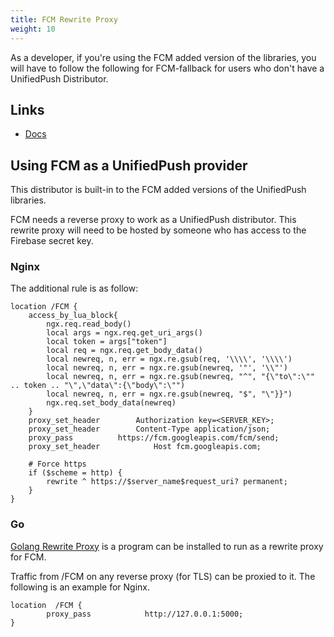 ```yaml
---
title: FCM Rewrite Proxy
weight: 10
---
```


As a developer, if you're using the FCM added version of the libraries, you will have to follow the following for FCM-fallback for users who don't have a UnifiedPush Distributor.

## Links

* [Docs](https://firebase.google.com/docs/cloud-messaging)

## Using FCM as a UnifiedPush provider

This distributor is built-in to the FCM added versions of the UnifiedPush libraries.

FCM needs a reverse proxy to work as a UnifiedPush distributor. This rewrite proxy will need to be hosted by someone who has access to the Firebase secret key.

### Nginx
The additional rule is as follow:
```
location /FCM {
    access_by_lua_block{
        ngx.req.read_body()
        local args = ngx.req.get_uri_args()
        local token = args["token"]
        local req = ngx.req.get_body_data()
        local newreq, n, err = ngx.re.gsub(req, '\\\\', '\\\\')
        local newreq, n, err = ngx.re.gsub(newreq, '"', '\\"')
        local newreq, n, err = ngx.re.gsub(newreq, "^", "{\"to\":\"" .. token .. "\",\"data\":{\"body\":\"")
        local newreq, n, err = ngx.re.gsub(newreq, "$", "\"}}")
        ngx.req.set_body_data(newreq)
    }
    proxy_set_header		Authorization key=<SERVER_KEY>;
    proxy_set_header		Content-Type application/json;
    proxy_pass			https://fcm.googleapis.com/fcm/send;
    proxy_set_header            Host fcm.googleapis.com;

    # Force https
    if ($scheme = http) {
        rewrite ^ https://$server_name$request_uri? permanent;
    }
}
```

### Go

[Golang Rewrite Proxy](https://github.com/karmanyaahm/golang-unified-push-rewrite-proxy) is a program can be installed to run as a rewrite proxy for FCM.

Traffic from /FCM on any reverse proxy (for TLS) can be proxied to it. The following is an example for Nginx.

```nginx
location  /FCM {    
        proxy_pass            http://127.0.0.1:5000;
}
```

